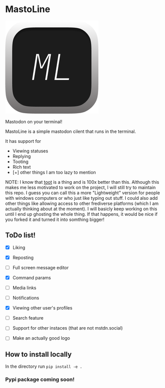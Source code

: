 # MastoLine

![logo](img/logo.png)

Mastodon on your terminal! 

MastoLine is a simple mastodon cilent that runs in the terminal.

It has support for

* Viewing statuses
* Replying
* Tooting
* Rich text
* [+] other things I am too lazy to mention

NOTE: I know that [toot](https://github.com/ihabunek/toot) is a thing and is 100x better than this. Although this makes me less motivated to work on the project, I will still try to maintain this repo. I guess you can call this a more "Lightweight" version for people with windows computers or who just like typing out stuff. I could also add other things like allowing access to other frediverse platforms (which I am actually thinking about at the moment). I will basicly keep working on this until I end up ghosting the whole thing. If that happens, it would be nice if you forked it and turned it into somthing bigger!  

## ToDo list!

- [X] Liking
- [X] Reposting
- [ ] Full screen message editor
- [X] Command params
- [ ] Media links
- [ ] Notifications
- [X] Viewing other user's profiles
- [ ] Search feature
- [ ] Support for other instaces (that are not mstdn.social)
- [ ] Make an actually good logo


## How to install locally

In the directory run `pip install -e .`

### Pypi package coming soon!
